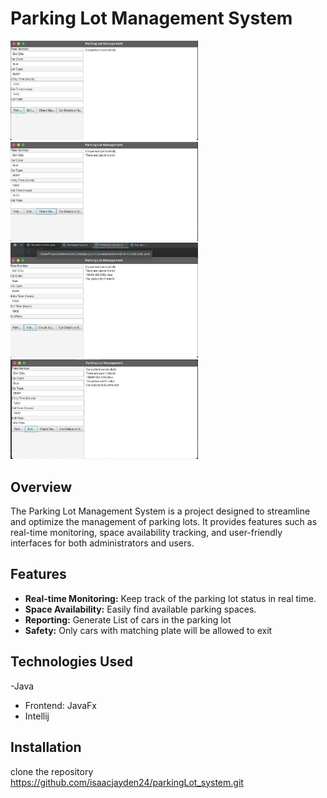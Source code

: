 # Parking Lot Management System


<img src="Doc/screenshots/1.jpg" width="300px">

<img src="Doc/screenshots/2.jpg" width="300px">

<img src="Doc/screenshots/3.jpg" width="300px">

<img src="Doc/screenshots/4.jpg" width="300px">

## Overview

The Parking Lot Management System is a project designed to streamline and optimize the management of parking lots.
It provides features such as real-time monitoring, space availability tracking, and user-friendly interfaces for both administrators and users.

## Features

- **Real-time Monitoring:** Keep track of the parking lot status in real time.
- **Space Availability:** Easily find available parking spaces.
- **Reporting:** Generate List of cars in the parking lot
- **Safety:** Only cars with matching plate will be allowed to exit

## Technologies Used
-Java
- Frontend: JavaFx
- Intellij 
## Installation
clone the repository
https://github.com/isaacjayden24/parkingLot_system.git

  

